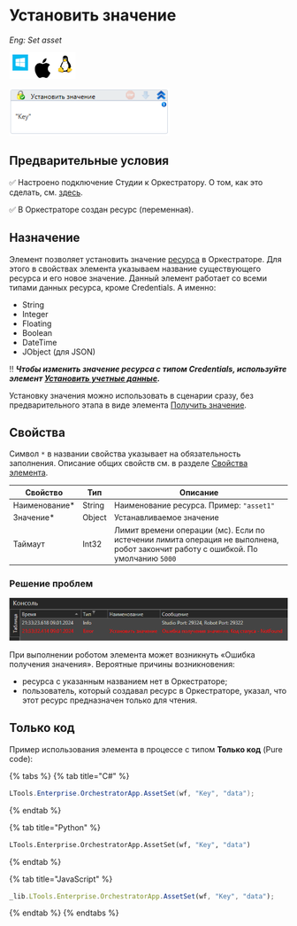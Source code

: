 # Установить значение

*Eng: Set asset*

![](<../../../../.gitbook/assets/image (100) (1) (1) (1) (1) (1) (1) (1) (1) (48).png>)

![](<../../../../.gitbook/assets/image (305).png>)

## Предварительные условия

:white_check_mark: Настроено подключение Студии к Оркестратору. О том, как это сделать, см. [здесь](https://docs.primo-rpa.ru/primo-rpa/primo-studio/settings#orkestrator).

:white_check_mark: В Оркестраторе создан ресурс (переменная).

## Назначение

Элемент позволяет установить значение [ресурса](https://docs.primo-rpa.ru/primo-rpa/orchestrator/basics/assets) в Оркестраторе. Для этого в свойствах элемента указываем название существующего ресурса и его новое значение. Данный элемент работает со всеми типами данных ресурса, кроме Credentials. А именно:
* String
* Integer
* Floating
* Boolean
* DateTime
* JObject (для JSON)

:bangbang: ***Чтобы изменить значение ресурса с типом Credentials, используйте элемент [Установить учетные данные](https://docs.primo-rpa.ru/primo-rpa/g_elements/el_basic/els_orch/els_assets/el_orch_setcredentials).***

Установку значения можно использовать в сценарии сразу, без предварительного этапа в виде элемента [Получить значение](https://docs.primo-rpa.ru/primo-rpa/g_elements/el_basic/els_orch/els_assets/el_orch_getvalue).


## Свойства
Символ `*` в названии свойства указывает на обязательность заполнения. Описание общих свойств см. в разделе [Свойства элемента](https://docs.primo-rpa.ru/primo-rpa/primo-studio/process/elements#svoistva-elementa).

| Свойство       | Тип    | Описание                                                                                                     |
| -------------- | ------ | ------------------------------------------------------------------------------------------------------------ |
| Наименование\* | String | Наименование ресурса. Пример: `"asset1"`                                                                     |
| Значение\*     | Object | Устанавливаемое значение                                                                                     |
| Таймаут        | Int32  | Лимит времени операции (мс). Если по истечении лимита операция не выполнена, робот закончит работу с ошибкой. По умолчанию `5000` |


### Решение проблем

![](<../../../../.gitbook/assets1/set-asset-error-in-studio.png>)

При выполнении роботом элемента может возникнуть «Ошибка получения значения». Вероятные причины возникновения:
* ресурса с указанным названием нет в Оркестраторе;
* пользователь, который создавал ресурс в Оркестраторе, указал, что этот ресурс предназначен только для чтения.


## Только код
Пример использования элемента в процессе с типом **Только код** (Pure code):

{% tabs %}
{% tab title="C#" %}
```csharp
LTools.Enterprise.OrchestratorApp.AssetSet(wf, "Key", "data");
```
{% endtab %}

{% tab title="Python" %}
```python
LTools.Enterprise.OrchestratorApp.AssetSet(wf, "Key", "data")
```
{% endtab %}

{% tab title="JavaScript" %}
```javascript
_lib.LTools.Enterprise.OrchestratorApp.AssetSet(wf, "Key", "data");
```
{% endtab %}
{% endtabs %}
